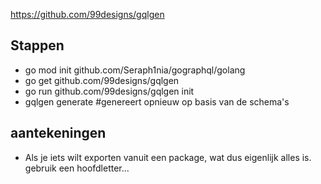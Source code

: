 https://github.com/99designs/gqlgen

## Stappen
- go mod init github.com/Seraph1nia/gographql/golang
- go get github.com/99designs/gqlgen
- go run github.com/99designs/gqlgen init
- gqlgen generate #genereert opnieuw op basis van de schema's


## aantekeningen

- Als je iets wilt exporten vanuit een package, wat dus eigenlijk alles is. gebruik een hoofdletter...